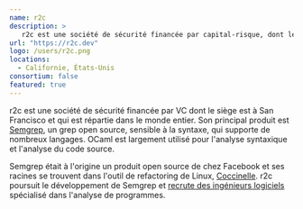 ```yaml
---
name: r2c
description: >
   r2c est une société de sécurité financée par capital-risque, dont le siège est à San Francisco et qui est répartie dans le monde entier
url: "https://r2c.dev"
logo: /users/r2c.png
locations:
  - Californie, États-Unis
consortium: false
featured: true
---
```


r2c est une société de sécurité financée par VC dont le siège est à San Francisco et qui est répartie dans le monde entier. Son principal produit est [Semgrep](https://semgrep.dev/), un grep open source, sensible à la syntaxe, qui supporte de nombreux langages. OCaml est largement utilisé pour l'analyse syntaxique et l'analyse du code source.

Semgrep était à l'origine un produit open source de chez Facebook et ses racines se trouvent dans l'outil de refactoring de Linux, [Coccinelle](https://coccinelle.gitlabpages.inria.fr/website/). r2c poursuit le développement de Semgrep et [recrute des ingénieurs logiciels](https://jobs.lever.co/returntocorp) spécialisé dans l'analyse de programmes.
